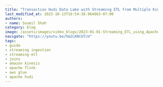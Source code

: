 ```yaml
---
title: "Transaction Hudi Data Lake with Streaming ETL from Multiple Kinesis Streams & Joining using Flink"
last_modified_at: 2023-10-13T16:54:38.964863-07:00
authors:
- name: Soumil Shah
category: blog
image: /assets/images/video_blogs/2023-01-01-Streaming_ETL_using_Apache_Flink_joining_multiple_Kinesis_streams_Demo.png
navigate: "https://youtu.be/hm2LKBCGTcU"
tags:
- guide
- streaming ingestion
- streaming-etl
- joins
- amazon kinesis
- apache flink
- aws glue
- apache hudi
---
```

